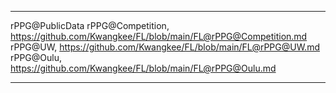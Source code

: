 ***

rPPG@PublicData
rPPG@Competition, https://github.com/Kwangkee/FL/blob/main/FL@rPPG@Competition.md 
rPPG@UW, https://github.com/Kwangkee/FL/blob/main/FL@rPPG@UW.md  
rPPG@Oulu, https://github.com/Kwangkee/FL/blob/main/FL@rPPG@Oulu.md  

***
